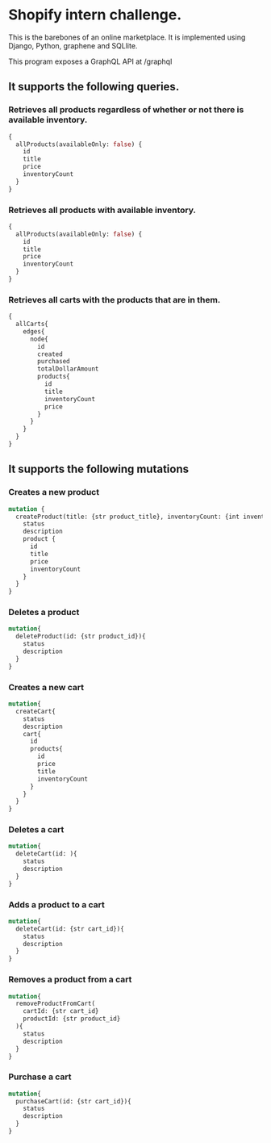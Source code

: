 # Shopify intern challenge.
This is the barebones of an online marketplace. It is implemented using Django, Python, graphene and SQLlite.

This program exposes a GraphQL API at /graphql

## It supports the following queries.

### Retrieves all products regardless of whether or not there is available inventory.
```graphql
{
  allProducts(availableOnly: false) {
    id
    title
    price
    inventoryCount
  }
}
```

### Retrieves all products with available inventory.
```graphql
{
  allProducts(availableOnly: false) {
    id
    title
    price
    inventoryCount
  }
}
```

### Retrieves all carts with the products that are in them.
```graphql
{
  allCarts{
    edges{
      node{
        id
        created
        purchased
        totalDollarAmount
        products{
          id
          title
          inventoryCount
          price     
        }
      }
    }
  }
}
```

## It supports the following mutations

### Creates a new product
```graphql
mutation {
  createProduct(title: {str product_title}, inventoryCount: {int inventory_count}, price: { float product_price }) {
    status
    description
    product {
      id
      title
      price
      inventoryCount
    }
  }
}
```

### Deletes a product
```graphql
mutation{
  deleteProduct(id: {str product_id}){
    status
    description
  } 
}
```

### Creates a new cart
```graphql
mutation{
  createCart{
    status
    description
    cart{
      id
      products{
        id
        price
        title
        inventoryCount
      }
    }
  }
}
```

### Deletes a cart
```graphql
mutation{
  deleteCart(id: ){
    status
    description
  }
}
```

### Adds a product to a cart
```graphql
mutation{
  deleteCart(id: {str cart_id}){
    status
    description
  }
}
```

### Removes a product from a cart
```graphql
mutation{
  removeProductFromCart(
    cartId: {str cart_id}
    productId: {str product_id}
  ){
    status
    description
  }
}
```

### Purchase a cart
```graphql
mutation{
  purchaseCart(id: {str cart_id}){
    status
    description
  }
}
```

















